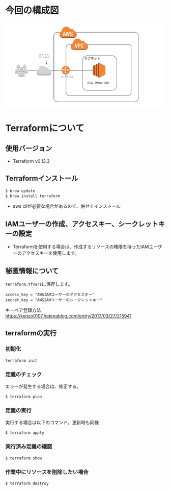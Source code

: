 # 今回の構成図
![AWS構成図](aws.png "AWS構成図")

# Terraformについて
## 使用バージョン
- Terraform v0.13.3

## Terraformインストール
```
$ brew update
$ brew install terraform
```
- aws cliが必要な場合があるので、併せてインストール

## IAMユーザーの作成、アクセスキー、シークレットキーの設定
- Terraformを使用する場合は、作成するリソースの権限を持ったIAMユーザーのアクセスキーを使用します。

## 秘匿情報について
`terraform.tfvars`に保存します。
```
access_key = "AWSIAMユーザーのアクセスキー"
secret_key = "AWSIAMユーザーのシークレットキー"
```
キーペア登録方法
https://kenzo0107.hatenablog.com/entry/2017/03/27/215941

## terraformの実行
### 初期化
```
terraform init
```
### 定義のチェック
エラーが発生する場合は、修正する。
```
$ terraform plan
```
### 定義の実行
実行する場合は以下のコマンド。更新時も同様
```
$ terraform apply
```
### 実行済み定義の確認
```
$ terraform show
```
### 作業中にリソースを削除したい場合
```
$ terraform destroy
```
